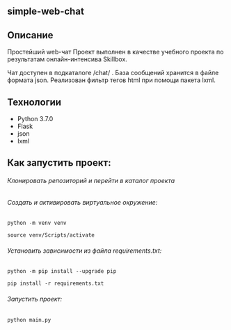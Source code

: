 ## simple-web-chat

## Описание

Простейший web-чат
Проект выполнен в качестве учебного проекта по результатам онлайн-интенсива Skillbox.

Чат доступен в подкаталоге /chat/ . База сообщений хранится в файле формата json. Реализован фильтр тегов html при помощи пакета lxml.

## Технологии
- Python 3.7.0
- Flask
- json
- lxml

## Как запустить проект:
###### Клонировать репозиторий и перейти в каталог проекта
###### Cоздать и активировать виртуальное окружение:
```
python -m venv venv
```
```
source venv/Scripts/activate
```
###### Установить зависимости из файла requirements.txt:
```
python -m pip install --upgrade pip
```
```
pip install -r requirements.txt
```
###### Запустить проект:
```
python main.py 
```
